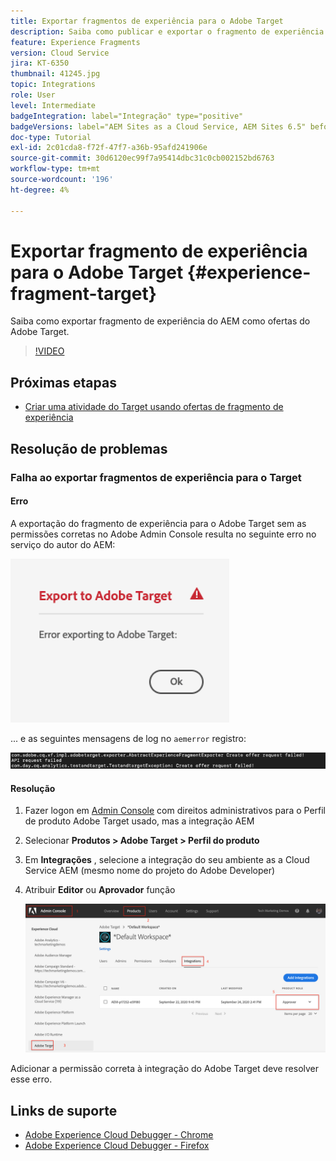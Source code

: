```yaml
---
title: Exportar fragmentos de experiência para o Adobe Target
description: Saiba como publicar e exportar o fragmento de experiência do AEM como ofertas do Adobe Target.
feature: Experience Fragments
version: Cloud Service
jira: KT-6350
thumbnail: 41245.jpg
topic: Integrations
role: User
level: Intermediate
badgeIntegration: label="Integração" type="positive"
badgeVersions: label="AEM Sites as a Cloud Service, AEM Sites 6.5" before-title="false"
doc-type: Tutorial
exl-id: 2c01cda8-f72f-47f7-a36b-95afd241906e
source-git-commit: 30d6120ec99f7a95414dbc31c0cb002152bd6763
workflow-type: tm+mt
source-wordcount: '196'
ht-degree: 4%

---
```


# Exportar fragmento de experiência para o Adobe Target {#experience-fragment-target}

Saiba como exportar fragmento de experiência do AEM como ofertas do Adobe Target.

>[!VIDEO](https://video.tv.adobe.com/v/41245?quality=12&learn=on)

## Próximas etapas

+ [Criar uma atividade do Target usando ofertas de fragmento de experiência](./create-target-activity.md)

## Resolução de problemas

### Falha ao exportar fragmentos de experiência para o Target

#### Erro

A exportação do fragmento de experiência para o Adobe Target sem as permissões corretas no Adobe Admin Console resulta no seguinte erro no serviço do autor do AEM:

![Erro na interface da API do Target](assets/error-target-offer.png)

... e as seguintes mensagens de log no `aemerror` registro:

![Erro de console da API de destino](assets/target-console-error.png)

#### Resolução

1. Fazer logon em [Admin Console](https://adminconsole.adobe.com/) com direitos administrativos para o Perfil de produto Adobe Target usado, mas a integração AEM
2. Selecionar __Produtos > Adobe Target > Perfil do produto__
3. Em __Integrações__ , selecione a integração do seu ambiente as a Cloud Service AEM (mesmo nome do projeto do Adobe Developer)
4. Atribuir __Editor__ ou __Aprovador__ função

   ![Erro na API do Target](assets/target-permissions.png)

Adicionar a permissão correta à integração do Adobe Target deve resolver esse erro.

## Links de suporte

+ [Adobe Experience Cloud Debugger - Chrome](https://chrome.google.com/webstore/detail/adobe-experience-platform/bfnnokhpnncpkdmbokanobigaccjkpob)
+ [Adobe Experience Cloud Debugger - Firefox](https://addons.mozilla.org/en-US/firefox/addon/adobe-experience-platform-dbg/)
